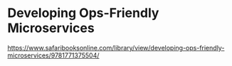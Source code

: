 # Developing Ops-Friendly Microservices

https://www.safaribooksonline.com/library/view/developing-ops-friendly-microservices/9781771375504/
